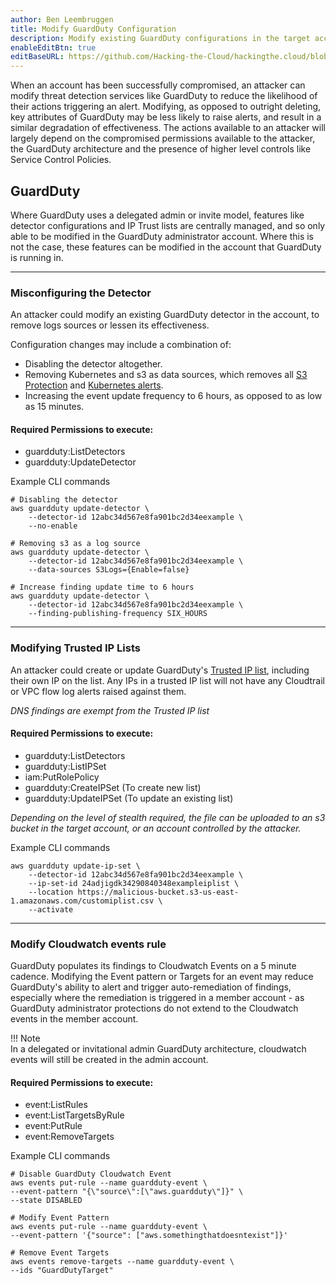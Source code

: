 ```yaml
---
author: Ben Leembruggen
title: Modify GuardDuty Configuration
description: Modify existing GuardDuty configurations in the target account to hinder alerting and remediation capabilities.
enableEditBtn: true
editBaseURL: https://github.com/Hacking-the-Cloud/hackingthe.cloud/blob/main/content
---
```


When an account has been successfully compromised, an attacker can modify threat detection services like GuardDuty to reduce the likelihood of their actions triggering an alert.  Modifying, as opposed to outright deleting, key attributes of GuardDuty may be less likely to raise alerts, and result in a similar degradation of effectiveness.  The actions available to an attacker will largely depend on the compromised permissions available to the attacker, the GuardDuty architecture and the presence of higher level controls like Service Control Policies. 

## GuardDuty
Where GuardDuty uses a delegated admin or invite model, features like detector configurations and IP Trust lists are centrally managed, and so only able to be modified in the GuardDuty administrator account.  Where this is not the case, these features can be modified in the account that GuardDuty is running in.

---
### Misconfiguring the Detector
An attacker could modify an existing GuardDuty detector in the account, to remove logs sources or lessen its effectiveness.

Configuration changes may include a combination of:
- Disabling the detector altogether.
- Removing Kubernetes and s3 as data sources, which removes all [S3 Protection](https://docs.aws.amazon.com/guardduty/latest/ug/guardduty_finding-types-s3.html) and [Kubernetes alerts](https://docs.aws.amazon.com/guardduty/latest/ug/guardduty_finding-types-kubernetes.html).
- Increasing the event update frequency to 6 hours, as opposed to as low as 15 minutes.


#### Required Permissions to execute:
- guardduty:ListDetectors
- guardduty:UpdateDetector

Example CLI commands
```
# Disabling the detector
aws guardduty update-detector \
    --detector-id 12abc34d567e8fa901bc2d34eexample \
    --no-enable 

# Removing s3 as a log source
aws guardduty update-detector \
    --detector-id 12abc34d567e8fa901bc2d34eexample \
    --data-sources S3Logs={Enable=false}

# Increase finding update time to 6 hours
aws guardduty update-detector \
    --detector-id 12abc34d567e8fa901bc2d34eexample \
    --finding-publishing-frequency SIX_HOURS
```
---
### Modifying Trusted IP Lists
An attacker could create or update GuardDuty's [Trusted IP list](https://docs.aws.amazon.com/guardduty/latest/ug/guardduty_upload-lists.html), including their own IP on the list.  Any IPs in a trusted IP list will not have any Cloudtrail or VPC flow log alerts raised against them. 

<i> DNS findings are exempt from the Trusted IP list </i>

#### Required Permissions to execute:
- guardduty:ListDetectors
- guardduty:ListIPSet
- iam:PutRolePolicy
- guardduty:CreateIPSet (To create new list)
- guardduty:UpdateIPSet (To update an existing list)

<i> Depending on the level of stealth required, the file can be uploaded to an s3 bucket in the target account, or an account controlled by the attacker. </i>


Example CLI commands
```
aws guardduty update-ip-set \
    --detector-id 12abc34d567e8fa901bc2d34eexample \
    --ip-set-id 24adjigdk34290840348exampleiplist \
    --location https://malicious-bucket.s3-us-east-1.amazonaws.com/customiplist.csv \
    --activate
```

---
### Modify Cloudwatch events rule
GuardDuty populates its findings to Cloudwatch Events on a 5 minute cadence.  Modifying the Event pattern or Targets for an event may reduce GuardDuty's ability to alert and trigger auto-remediation of findings, especially where the remediation is triggered in a member account - as GuardDuty administrator protections do not extend to the Cloudwatch events in the member account. 

!!! Note  
In a delegated or invitational admin GuardDuty architecture, cloudwatch events will still be created in the admin account.

#### Required Permissions to execute:
- event:ListRules
- event:ListTargetsByRule
- event:PutRule
- event:RemoveTargets

Example CLI commands
```
# Disable GuardDuty Cloudwatch Event
aws events put-rule --name guardduty-event \
--event-pattern "{\"source\":[\"aws.guardduty\"]}" \
--state DISABLED

# Modify Event Pattern
aws events put-rule --name guardduty-event \
--event-pattern '{"source": ["aws.somethingthatdoesntexist"]}'

# Remove Event Targets
aws events remove-targets --name guardduty-event \
--ids "GuardDutyTarget"
```